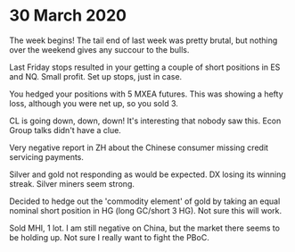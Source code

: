 # 30 March 2020

The week begins! The tail end of last week was pretty brutal, but nothing over the weekend gives any succour to the bulls.

Last Friday stops resulted in your getting a couple of short positions in ES and NQ. Small profit. Set up stops, just in case.

You hedged your positions with 5 MXEA futures. This was showing a hefty loss, although you were net up, so you sold 3.

CL is going down, down, down! It's interesting that nobody saw this. Econ Group talks didn't have a clue.

Very negative report in ZH about the Chinese consumer missing credit servicing payments.

Silver and gold not responding as would be expected. DX losing its winning streak. Silver miners seem strong.

Decided to hedge out the 'commodity element' of gold by taking an equal nominal short position in HG \(long GC/short 3 HG\). Not sure this will work.

Sold MHI, 1 lot. I am still negative on China, but the market there seems to be holding up. Not sure I really want to fight the PBoC.

